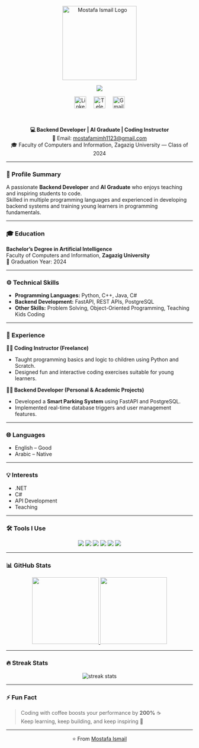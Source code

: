 <p align="center">
  <a href="https://github.com/Mostafa-Ismail">
    <img src="https://cdn-icons-png.flaticon.com/512/2721/2721264.png" alt="Mostafa Ismail Logo" width="200"/>
  </a>
</p>

<p align="center">
  <a href="https://github.com/Mostafa-Ismail/readme-typing-svg">
    <img src="https://readme-typing-svg.demolab.com/?lines=Backend%20Developer;FastAPI%20%26%20PostgreSQL;Always%20Learning;Teaching%20Coding&font=Fira%20Code&center=true&width=440&height=45&color=00C2CB&vCenter=true&pause=1000&size=22" />
  </a>
</p>

<!-- 🌐 Social Links -->
<p align="center">
  <a href="https://www.linkedin.com/in/mostafa-ismail-11603a36b"><img width="32px" alt="LinkedIn" title="LinkedIn" src="https://i.imgur.com/yRpa1dQ.png"/></a>
  &#8287;&#8287;&#8287;
  <a href="https://t.me/M0STAFA_ISMAIL"><img width="32px" alt="Telegram" title="Telegram" src="https://cdn-icons-png.flaticon.com/512/2111/2111646.png"/></a>
  &#8287;&#8287;&#8287;
  <a href="mailto:mostafamimh1123@gmail.com"><img width="32px" alt="Gmail" title="Gmail" src="https://cdn-icons-png.flaticon.com/512/732/732200.png"/></a>
</p>

<br/>

<!-- 🧾 Quick Info -->
<p align="center">
  <b>💻 Backend Developer | AI Graduate | Coding Instructor</b><br>
  📧 Email: <a href="mailto:mostafamimh1123@gmail.com">mostafamimh1123@gmail.com</a><br>
  🎓 Faculty of Computers and Information, Zagazig University — Class of 2024
</p>

---

### 🧠 Profile Summary
A passionate **Backend Developer** and **AI Graduate** who enjoys teaching and inspiring students to code.  
Skilled in multiple programming languages and experienced in developing backend systems and training young learners in programming fundamentals.

---

### 🎓 Education
**Bachelor’s Degree in Artificial Intelligence**  
Faculty of Computers and Information, **Zagazig University**  
📅 Graduation Year: 2024

---

### ⚙️ Technical Skills
- **Programming Languages:** Python, C++, Java, C#  
- **Backend Development:** FastAPI, REST APIs, PostgreSQL  
- **Other Skills:** Problem Solving, Object-Oriented Programming, Teaching Kids Coding  

---

### 💼 Experience
**👨‍🏫 Coding Instructor (Freelance)**  
- Taught programming basics and logic to children using Python and Scratch.  
- Designed fun and interactive coding exercises suitable for young learners.  

**🧑‍💻 Backend Developer (Personal & Academic Projects)**  
- Developed a **Smart Parking System** using FastAPI and PostgreSQL.  
- Implemented real-time database triggers and user management features.  

---

### 🌐 Languages
- English – Good  
- Arabic – Native  

---

### 💡 Interests
- .NET  
- C#  
- API Development  
- Teaching  

---

### 🛠️ Tools I Use
<p align="center">
  <img src="https://img.shields.io/badge/FastAPI-009688?style=flat&logo=fastapi&logoColor=white"/>
  <img src="https://img.shields.io/badge/PostgreSQL-316192?style=flat&logo=postgresql&logoColor=white"/>
  <img src="https://img.shields.io/badge/C%23-239120?style=flat&logo=c-sharp&logoColor=white"/>
  <img src="https://img.shields.io/badge/Java-ED8B00?style=flat&logo=java&logoColor=white"/>
  <img src="https://img.shields.io/badge/C++-00599C?style=flat&logo=c%2B%2B&logoColor=white"/>
  <img src="https://img.shields.io/badge/Git-F05033?style=flat&logo=git&logoColor=white"/>

</p>

---

### 📊 GitHub Stats
<p align="center">
  <a href="https://github.com/Mostafa-Ismail">
    <img height="180em" src="https://github-readme-stats.vercel.app/api?username=Mostafa-Ismail&show_icons=true&theme=tokyonight&count_private=true"/>
    <img height="180em" src="https://github-readme-stats.vercel.app/api/top-langs/?username=Mostafa-Ismail&layout=compact&theme=tokyonight"/>
  </a>
</p>

---

### 🔥 Streak Stats
<p align="center">
  <img src="https://streak-stats.demolab.com?user=Mostafa-Ismail&theme=tokyonight&hide_border=true" alt="streak stats"/>
</p>

---

### ⚡ Fun Fact
> Coding with coffee boosts your performance by **200%** ☕  
> Keep learning, keep building, and keep inspiring 💪  

---

<p align="center">⭐️ From <a href="https://github.com/Mostafa-Ismail">Mostafa Ismail</a></p>
